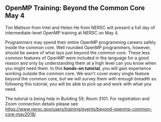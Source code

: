 ## OpenMP Training: Beyond the Common Core May 4 ##

Tim Mattson from Intel and Helen He from NERSC will present a full day of 
intermediate-level OpenMP training at NERSC on May 4. 

Programmers may spend their entire OpenMP programming careers safely inside the
common core. Well rounded OpenMP programmers, however, should be aware of what
lays just beyond the common core. These less common features of OpenMP were
included in the language for a good reason and only by understanding them at a
high level can you know when you might need them. In this **hands-on tutorial**, you
will gain experience working outside the common core. We won't cover every
single feature beyond the common core, but we will survey them with enough
breadth so following this tutorial, you will be able to pick up and work with
what you need.

The tutorial is being help in Building 59, Room 3101. For registration and Zoom
connection details please see
<https://www.nersc.gov/users/training/events/beyond-openmp-common-core-may2018/>


